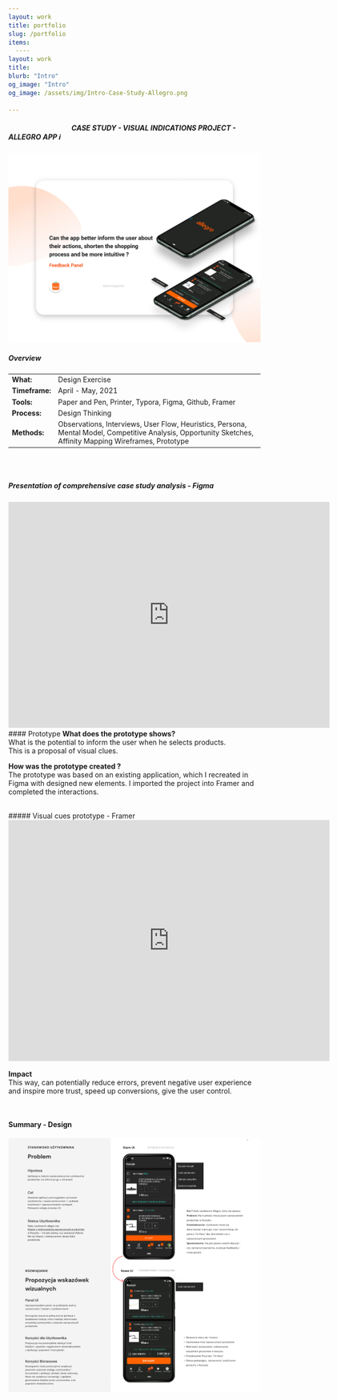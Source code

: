 ```yaml
---
layout: work
title: portfolio
slug: /portfolio
items:
  ----
layout: work
title: 
blurb: "Intro"
og_image: "Intro"
og_image: /assets/img/Intro-Case-Study-Allegro.png
      
---   
```

  <h5>   &nbsp;&nbsp;&nbsp;&nbsp;  &nbsp;&nbsp;&nbsp; &nbsp;&nbsp;&nbsp;&nbsp;  &nbsp;&nbsp;&nbsp;&nbsp; &nbsp;&nbsp;&nbsp;&nbsp;  &nbsp;&nbsp;&nbsp; &nbsp;&nbsp;&nbsp;&nbsp;  &nbsp;&nbsp;&nbsp;&nbsp;<b>    CASE STUDY - VISUAL INDICATIONS PROJECT - ALLEGRO APP </b>  ℹ️ </h5>




<img src="https://raw.githubusercontent.com/anita-kasperek/anita-kasperek.github.io/main/assets/img/intro.jpg">
  
  
##### Overview   


|                 |                                                              |
| :-------------- | ------------------------------------------------------------ |
| **What:**       | Design Exercise                                              |
| **Timeframe:**  | April - May, 2021                                            |
| **Tools:**      | Paper and Pen, Printer, Typora, Figma, Github, Framer        |
| **Process:**    | Design Thinking                                             |
| **Methods:**    | Observations, Interviews, User Flow, Heuristics, Persona, Mental Model, Competitive Analysis, Opportunity Sketches, Affinity Mapping Wireframes, Prototype |

<br>
<br>


##### Presentation of comprehensive case study analysis - Figma 
<iframe style="border: 1px solid rgba(0, 0, 0, 0.1);" width="640" height="450" src="https://www.figma.com/embed?embed_host=share&url=https%3A%2F%2Fwww.figma.com%2Fproto%2Fv5nNqOrr7sCerWJbVeQzbk%2FProces-Case-Study%3Fnode-id%3D260%253A2197%26viewport%3D102%252C299%252C0.06469961255788803%26scaling%3Dscale-down%26page-id%3D260%253A2194" allowfullscreen></iframe>


<br>
#### Prototype
<b>What does the prototype shows?</b> <br>
What is the potential to inform the user when he selects products. <br> 
This is a proposal of visual clues.

<b>How was the prototype created ? </b>  <br>
The prototype was based on an existing application, which I recreated in Figma with designed new elements. I imported the project into Framer and completed the interactions.

<br>
##### Visual cues prototype - Framer 

<iframe style="border: 1px solid rgba(0, 0, 0, 0.1)" width="640" height="480" src="https://framer.com/share/Aplikacja-Allegro--nLpeYBWMzKAC0WOM3iV5/JeyD5oxL9" allowfullscreen></iframe>
<br>

<b>Impact</b><br>
This way, can potentially reduce errors, prevent negative user experience and inspire more trust, speed up conversions, give the user control. 

<br>

#### Summary - Design 

[![image-text markdown="1"](https://raw.githubusercontent.com/anita-kasperek/anita-kasperek.github.io/main/assets/img/3%20Slajd.png)](https://raw.githubusercontent.com/anita-kasperek/anita-kasperek.github.io/main/assets/img/3%20Slajd.png)




